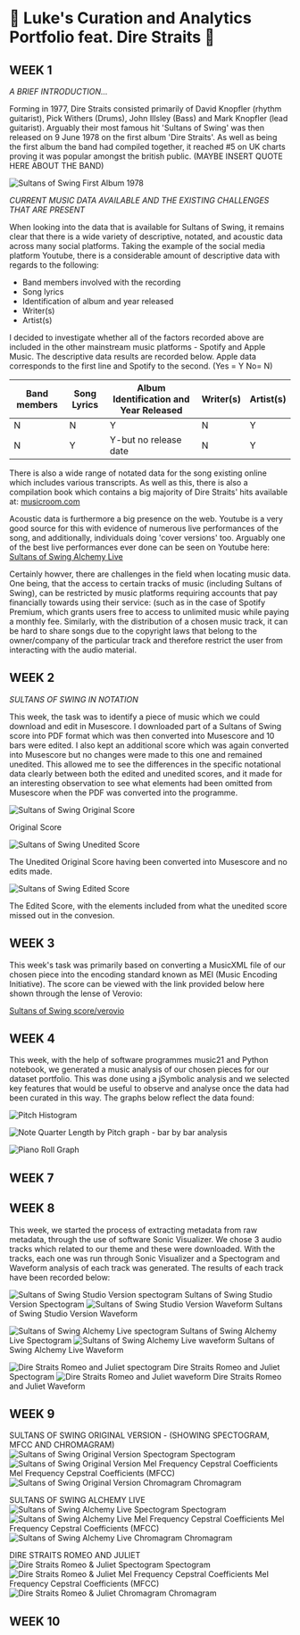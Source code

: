 # :rocket: Luke's Curation and Analytics Portfolio feat. Dire Straits :rocket:
## WEEK 1

*A BRIEF INTRODUCTION...*

Forming in 1977, Dire Straits consisted primarily of David Knopfler (rhythm guitarist), Pick Withers (Drums), John Illsley (Bass) and Mark Knopfler (lead guitarist). Arguably their most famous hit 'Sultans of Swing' was then released on 9 June 1978 on the first album 'Dire Straits'. As well as being the first album the band had compiled together, it reached #5 on UK charts proving it was popular amongst the british public. (MAYBE INSERT QUOTE HERE ABOUT THE BAND)

![Sultans of Swing First Album 1978](https://github.com/LukeH32/MCA-2022/blob/master/dire%20straits%20first%20album%20photo.jpg?raw=true)

*CURRENT MUSIC DATA AVAILABLE AND THE EXISTING CHALLENGES THAT ARE PRESENT*

When looking into the data that is available for Sultans of Swing, it remains clear that there is a wide variety of descriptive, notated, and acoustic data across many social platforms. Taking the example of the social media platform Youtube, there is a considerable amount of descriptive data with regards to the following: 
* Band members involved with the recording 
* Song lyrics 
* Identification of album and year released 
* Writer(s) 
* Artist(s) 

I decided to investigate whether  all of the factors recorded above are included in the other mainstream music platforms - Spotify and Apple Music. The descriptive data results are recorded below. Apple data corresponds to the first line and Spotify to the second.  (Yes = Y   No= N)  

Band members | Song Lyrics| Album Identification and Year Released| Writer(s)| Artist(s)                                                         
--------------|------------|--------------------------------------|----------|----------
|N|N|Y|N|Y|
|N|Y|Y-but no release date|N|Y|



There is also a wide range of notated data for the song existing online which includes various transcripts. As well as this, there is also a compilation book which contains a big majority of Dire Straits' hits available at: [musicroom.com](https://www.musicroom.com/dire-straits-sultans-of-swing-very-best-of-piano-musdg70826)


Acoustic data is furthermore a big presence on the web. Youtube is a very good source for this with evidence of numerous live performances of the song, and additionally, individuals doing 'cover versions' too. Arguably one of the best live performances ever done can be seen on Youtube here: [Sultans of Swing Alchemy Live](https://www.youtube.com/watch?v=8Pa9x9fZBtY)

Certainly howver, there are challenges in the field when locating music data. One being, that the access to certain tracks of music (including Sultans of Swing), can be restricted by music platforms requiring accounts that pay financially towards using their service: (such as in the case of Spotify Premium, which grants users free to access to unlimited music while paying a monthly fee. Similarly, with the distribution of a chosen music track, it can be hard to share songs due to the copyright laws that belong to the owner/company of the particular track and therefore restrict the user from interacting with the audio material.  

## WEEK 2

*SULTANS OF SWING IN NOTATION*

This week, the task was to identify a piece of music which we could download and edit in Musescore. I downloaded part of a Sultans of Swing score into PDF format which was then converted into Musescore and 10 bars were edited. I also kept an additional score which was again converted into Musescore but no changes were made to this one and remained unedited. This allowed me to see the differences in the specific notational data clearly between both the edited and unedited scores, and it made for an interesting observation to see what elements had been omitted from Musescore when the PDF was converted into the programme.

![Sultans of Swing Original Score](https://github.com/LukeH32/MCA-2022/blob/master/data/sultans%20of%20swing%20orginal.png)

Original Score 

![Sultans of Swing Unedited Score](https://github.com/LukeH32/MCA-2022/blob/master/data/sultansofswing_unedited.png)

The Unedited Original Score having been converted into Musescore and no edits made.

![Sultans of Swing Edited Score](https://github.com/LukeH32/MCA-2022/blob/master/data/Sultans%20of%20Swing%20Edited%20Score%20.png)

The Edited Score, with the elements included from what the unedited score missed out in the convesion. 

## WEEK 3 

This week's task was primarily based on converting a MusicXML file of our chosen piece into the encoding standard known as MEI (Music Encoding Initiative). The score can be viewed with the link provided below here shown through the lense of Verovio:

[Sultans of Swing score/verovio](https://lukeh32.github.io/MCA-2022/verovio.html)


## WEEK 4    

This week, with the help of software programmes music21 and Python notebook, we generated a music analysis of our chosen pieces for our dataset portfolio. This was done using a jSymbolic analysis and we selected key features that would be useful to observe and analyse once the data had been curated in this way. The graphs below reflect the data found:

![Pitch Histogram](https://github.com/LukeH32/MCA-2022/blob/master/data/Week%204%20Scatter%20plot%20.png) 

![Note Quarter Length by Pitch graph - bar by bar analysis](https://github.com/LukeH32/MCA-2022/blob/master/data/Week%204%20Note%20quarter%20length%20by%20pitch%20.png)

![Piano Roll Graph](https://github.com/LukeH32/MCA-2022/blob/master/data/Week%204%20Graph%20.png)

## WEEK 7







## WEEK 8 

This week, we started the process of extracting metadata from raw metadata, through the use of software Sonic Visualizer. We chose 3 audio tracks which related to our theme and these were downloaded. With the tracks, each one was run through Sonic Visualizer and a Spectogram and Waveform analysis of each track was generated. The results of each track have been recorded below: 

![Sultans of Swing Studio Version spectogram](https://github.com/LukeH32/MCA-2022/blob/master/data/Sultans%20of%20Swing%20Studio%20Version%20Spectogram.png)
Sultans of Swing Studio Version Spectogram 
![Sultans of Swing Studio Version Waveform](https://github.com/LukeH32/MCA-2022/blob/master/data/Sultans%20of%20Swing%20Studio%20Version%20Waveform.png)
Sultans of Swing Studio Version Waveform 


![Sultans of Swing Alchemy Live spectogram](https://github.com/LukeH32/MCA-2022/blob/master/data/Sultans%20of%20Swing%20Alchemy%20Live%20Spectogram.png)
Sultans of Swing Alchemy Live Spectogram
![Sultans of Swing Alchemy Live waveform](https://github.com/LukeH32/MCA-2022/blob/master/data/Sultans%20of%20Swing%20Alchemy%20Live%20Waveform.png)
Sultans of Swing Alchemy Live Waveform 


![Dire Straits Romeo and Juliet spectogram](https://github.com/LukeH32/MCA-2022/blob/master/data/Dire%20Straits%20Romeo%20and%20Juliet%20Spectogram.png)
Dire Straits Romeo and Juliet Spectogram
![Dire Straits Romeo and Juliet waveform](https://github.com/LukeH32/MCA-2022/blob/master/data/Dire%20Straits%20Romeo%20and%20Juliet%20Waveform.png)
Dire Straits Romeo and Juliet Waveform 


## WEEK 9


SULTANS OF SWING ORIGINAL VERSION - (SHOWING SPECTOGRAM, MFCC AND CHROMAGRAM) 
![Sultans of Swing Original Version Spectogram](https://github.com/LukeH32/MCA-2022/blob/master/data/Wk%209%20Sultans%20of%20Swing%20Original%20Version%20Spectogram%20image%20file.png)
Spectogram
![Sultans of Swing Original Version Mel Frequency Cepstral Coefficients](https://github.com/LukeH32/MCA-2022/blob/master/data/Wk%209%20Sultans%20of%20Swing%20Original%20Version%20MFCC%20image%20file.png)
Mel Frequency Cepstral Coefficients (MFCC) 
![Sultans of Swing Original Version Chromagram](https://github.com/LukeH32/MCA-2022/blob/master/data/Wk%209%20Sultans%20of%20Swing%20Original%20Version%20Chromagram%20image%20file.png)
Chromagram 

SULTANS OF SWING ALCHEMY LIVE 
![Sultans of Swing Alchemy Live Spectogram](https://github.com/LukeH32/MCA-2022/blob/master/data/Wk%209%20Sultans%20of%20Swing%20Alchemy%20Live%20Spectogram%20image%20file.png)
Spectogram 
![Sultans of Swing Alchemy Live Mel Frequency Cepstral Coefficients](https://github.com/LukeH32/MCA-2022/blob/master/data/Wk%209%20Sultans%20of%20Swing%20Alchemy%20Live%20MFCC%20image%20file.png) 
Mel Frequency Cepstral Coefficients (MFCC) 
![Sultans of Swing Alchemy Live Chromagram](https://github.com/LukeH32/MCA-2022/blob/master/data/Wk%209%20Sultans%20of%20Swing%20Alchemy%20Live%20Chromagram%20image%20file.png)
Chromagram 

DIRE STRAITS ROMEO AND JULIET  
![Dire Straits Romeo & Juliet Spectogram](https://github.com/LukeH32/MCA-2022/blob/master/data/Wk%209%20Dire%20Straits%20Romeo%20and%20Juliet%201980%20Spectogram%20image%20file.png)
Spectogram 
![Dire Straits Romeo & Juliet Mel Frequency Cepstral Coefficients](https://github.com/LukeH32/MCA-2022/blob/master/data/Wk%209%20Dire%20Straits%20Romeo%20and%20Juliet%201980%20Mel%20Frequency%20Cepstral%20Coefficients%20(MFCC)%20image%20file.png)
Mel Frequency Cepstral Coefficients (MFCC) 
![Dire Straits Romeo & Juliet Chromagram](https://github.com/LukeH32/MCA-2022/blob/master/data/Wk%209%20Dire%20Straits%20Romeo%20and%20Juliet%201980%20Chromagram%20image.png)
Chromagram 



## WEEK 10 


